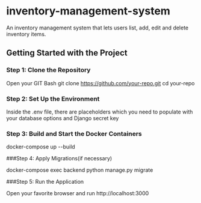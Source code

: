 # inventory-management-system
An inventory management system that lets users list, add, edit and delete inventory items.

## Getting Started with the Project

### Step 1: Clone the Repository

Open your GIT Bash
git clone https://github.com/your-repo.git
cd your-repo



### Step 2: Set Up the Environment

Inside the .env file, there are placeholders which you need to populate with your database options and Django secret key



### Step 3: Build and Start the Docker Containers

docker-compose up --build



###Step 4: Apply Migrations(if necessary)

docker-compose exec backend python manage.py migrate



###Step 5: Run the Application

Open your favorite browser and run http://localhost:3000
